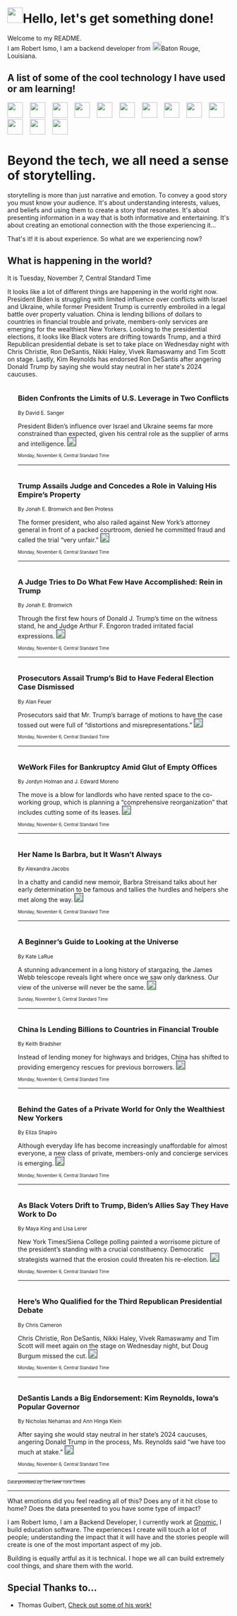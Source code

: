 <h1><img src="https://emojis.slackmojis.com/emojis/images/1643514375/3493/hot-coffee.gif?1643514375" width="35"/>Hello, let's get something done!</h1>

<p>Welcome to my README.<br/>
I am Robert Ismo, I am a backend developer from <img src="https://emojis.slackmojis.com/emojis/images/1638395689/50435/moulin_rouge.png?1638395689" width="20"/>Baton Rouge, Louisiana.</p>
<h2>A list of some of the cool technology I have used or am learning!</h2>
<p>
<img src="https://emojis.slackmojis.com/emojis/images/1643516091/21142/meow_bongotap.gif?1643516091" width="35" alt="">
<img src="https://img.shields.io/badge/Favorite%20Frontend%20Framework-SvelteKit-f83903" alt="">
<img src="https://img.shields.io/badge/Second%20Favorite-Vue-40b581" alt="">
<img src="https://img.shields.io/badge/Most%20Used%20Runtime-Nodejs-78b061" alt="">
<img src="https://emojis.slackmojis.com/emojis/images/1643517416/34482/fire.gif?1643517416" width="35" alt="">
<img src="https://img.shields.io/badge/Javascript%20But%20Better-Typescript-0078ca" alt="">
<img src="https://img.shields.io/badge/Favorite%20Language-Elixir-3e244d" alt="">
<img src="https://img.shields.io/badge/Containerize%20Everything-Docker-6ac9ef" alt="">
<img src="https://emojis.slackmojis.com/emojis/images/1643514596/5999/meow_party.gif?1643514596" width="35" alt="">
<img src="https://img.shields.io/badge/API%20Love%20Language-Graphql-de32a5" alt="">
<img src="https://img.shields.io/badge/Our%20Favorite%20Version%20Controller-Git-e94f33" alt="">
<img src="https://img.shields.io/badge/Favorite%20Database-Redis-d42d1d" alt="">
<img src="https://emojis.slackmojis.com/emojis/images/1643514559/5584/deployparrot.gif?1643514559" width="35" alt="">
<img src="https://img.shields.io/badge/Container%20Interstate-RabbitMQ-f66200" alt="">
<img src="https://img.shields.io/badge/Gotta%20Learn-Kubernetes-316adf" alt="">
<img src="https://img.shields.io/badge/Really%20Mature%20Now-WASM-654fef" alt="">
<img src="https://emojis.slackmojis.com/emojis/images/1666642497/61942/dance_vibe.gif?1666642497" width="35" alt="">
<img src="https://img.shields.io/badge/For%20My%20M1-ARM64-657d96" alt="">
<img src="https://img.shields.io/badge/Loving%20This%20So%20Much-TailwindCSS-17bcb5" alt="">
<img src="https://img.shields.io/badge/Cool%20Build%20Tool-Vite-f9cb24" alt="">
<img src="https://emojis.slackmojis.com/emojis/images/1669231376/62819/working-on-it.gif?1669231376" width="35" alt="">
<img src="https://img.shields.io/badge/Fun%20and%20Easy%20Database-MongoDB-5f8c49" alt="">
<img src="https://img.shields.io/badge/JS%20Life%20Support-NPM-c73737" alt="">
<img src="https://img.shields.io/badge/I%20Liked%20It-DynamoDB-0073b9" alt="">
<img src="https://emojis.slackmojis.com/emojis/images/1643514045/46/question.gif?1643514045" width="35" alt="">
<img src="https://img.shields.io/badge/cool-React-60d6f9" alt="">
<img src="https://img.shields.io/badge/Future%20Big%20Project-Lambda-f37e00" alt="">
<img src="https://img.shields.io/badge/NPM%20But%20Better-PNPM-f1aa07" alt="">
<img src="https://emojis.slackmojis.com/emojis/images/1643514943/9662/fbwow.gif?1643514943" width="35" alt="">
<img src="https://img.shields.io/badge/First%20Language-C-662079" alt="">
<img src="https://img.shields.io/badge/Where%20I%20Deploy%20Frontend-Vercel-000000" alt="">
<img src="https://img.shields.io/badge/Who%20Does%20not%20Want%20an%20App-Swift-f9492a" alt="">
<img src="https://emojis.slackmojis.com/emojis/images/1643514058/151/javascript.png?1643514058" width="35" alt="">
<img src="https://img.shields.io/badge/cool-Python-fbd542" alt="">
<img src="https://img.shields.io/badge/Favorite%20Something-Stripe-656cdc" alt="">
<img src="https://img.shields.io/badge/Of%20Course-HTML5-ed6327" alt="">
<img src="https://emojis.slackmojis.com/emojis/images/1660415405/60731/bomb.gif?1660415405" width="35" alt="">
<img src="https://img.shields.io/badge/hate-CSS-2964ec" alt="">
<img src="https://img.shields.io/badge/Learning-CircleCI-141215" alt="">
<img src="https://img.shields.io/badge/Learning-Rust-fbbb3b" alt="">
<img src="https://emojis.slackmojis.com/emojis/images/1660415397/60712/writing-hand.gif?1660415397" width="35" alt="">
<img src="https://img.shields.io/badge/Dev%20Browser%20of%20Choice-Firefox-cc4e26" alt="">
<img src="https://img.shields.io/badge/Recoverying%20From%20Windows-UNIX-1781e3" alt="">
<img src="https://img.shields.io/badge/LOVE-LogSeq-90c1c2" alt="">
<img src="https://emojis.slackmojis.com/emojis/images/1643514066/223/kirby.gif?1643514066" width="35" alt="">
<img src="https://img.shields.io/badge/Daily%20Driver-MacOS-e6e6e8" alt="">
<img src="https://img.shields.io/badge/Git%20Server-Github-000000" alt="">
<img src="https://img.shields.io/badge/enjoyable-EC2-f17428" alt="">
<img src="https://emojis.slackmojis.com/emojis/images/1643514239/2069/excited.gif?1643514239" width="35" alt="">
</p>
<h1>Beyond the tech, we all need a sense of storytelling.</h1>
<p>storytelling is more than just narrative and emotion. To convey a good story you must know your audience. It's about understanding interests, values, and beliefs and using them to create a story that resonates. It's about presenting information in a way that is both informative and entertaining. It's about creating an emotional connection with the those experiencing it...</p>
<p>That's it! it is about experience. So what are we experiencing now?</p>
<h2>What is happening in the world?</h2>
<p>It is Tuesday, November 7, Central Standard Time</p>
<p>
It looks like a lot of different things are happening in the world right now. President Biden is struggling with limited influence over conflicts with Israel and Ukraine, while former President Trump is currently embroiled in a legal battle over property valuation. China is lending billions of dollars to countries in financial trouble and private, members-only services are emerging for the wealthiest New Yorkers. Looking to the presidential elections, it looks like Black voters are drifting towards Trump, and a third Republican presidential debate is set to take place on Wednesday night with Chris Christie, Ron DeSantis, Nikki Haley, Vivek Ramaswamy and Tim Scott on stage. Lastly, Kim Reynolds has endorsed Ron DeSantis after angering Donald Trump by saying she would stay neutral in her state&#39;s 2024 caucuses.</p>
<ol>
<img src="https://img.shields.io/badge/-us-blue" alt="">
<h3>Biden Confronts the Limits of U.S. Leverage in Two Conflicts</h3>
<sub>By David E. Sanger</sub>
<p>President Biden’s influence over Israel and Ukraine seems far more constrained than expected, given his central role as the supplier of arms and intelligence.  <a href=""><img src="https://developer.nytimes.com/files/poweredby_nytimes_30b.png?v=1583354208352" height="20"></a></p>
<sub><sub>Monday, November 6, Central Standard Time</sub></sub>
<hr/>
<img src="https://img.shields.io/badge/-nyregion-blue" alt="">
<h3>Trump Assails Judge and Concedes a Role in Valuing His Empire’s Property</h3>
<sub>By Jonah E. Bromwich and Ben Protess</sub>
<p>The former president, who also railed against New York’s attorney general in front of a packed courtroom, denied he committed fraud and called the trial “very unfair.”  <a href=""><img src="https://developer.nytimes.com/files/poweredby_nytimes_30b.png?v=1583354208352" height="20"></a></p>
<sub><sub>Monday, November 6, Central Standard Time</sub></sub>
<hr/>
<img src="https://img.shields.io/badge/-nyregion-blue" alt="">
<h3>A Judge Tries to Do What Few Have Accomplished: Rein in Trump</h3>
<sub>By Jonah E. Bromwich</sub>
<p>Through the first few hours of Donald J. Trump’s time on the witness stand, he and Judge Arthur F. Engoron traded irritated facial expressions.  <a href=""><img src="https://developer.nytimes.com/files/poweredby_nytimes_30b.png?v=1583354208352" height="20"></a></p>
<sub><sub>Monday, November 6, Central Standard Time</sub></sub>
<hr/>
<img src="https://img.shields.io/badge/-us-blue" alt="">
<h3>Prosecutors Assail Trump’s Bid to Have Federal Election Case Dismissed</h3>
<sub>By Alan Feuer</sub>
<p>Prosecutors said that Mr. Trump’s barrage of motions to have the case tossed out were full of “distortions and misrepresentations.”  <a href=""><img src="https://developer.nytimes.com/files/poweredby_nytimes_30b.png?v=1583354208352" height="20"></a></p>
<sub><sub>Monday, November 6, Central Standard Time</sub></sub>
<hr/>
<img src="https://img.shields.io/badge/-business-blue" alt="">
<h3>WeWork Files for Bankruptcy Amid Glut of Empty Offices</h3>
<sub>By Jordyn Holman and J. Edward Moreno</sub>
<p>The move is a blow for landlords who have rented space to the co-working group, which is planning a “comprehensive reorganization” that includes cutting some of its leases.  <a href=""><img src="https://developer.nytimes.com/files/poweredby_nytimes_30b.png?v=1583354208352" height="20"></a></p>
<sub><sub>Monday, November 6, Central Standard Time</sub></sub>
<hr/>
<img src="https://img.shields.io/badge/-books-blue" alt="">
<h3>Her Name Is Barbra, but It Wasn’t Always</h3>
<sub>By Alexandra Jacobs</sub>
<p>In a chatty and candid new memoir, Barbra Streisand talks about her early determination to be famous and tallies the hurdles and helpers she met along the way.  <a href=""><img src="https://developer.nytimes.com/files/poweredby_nytimes_30b.png?v=1583354208352" height="20"></a></p>
<sub><sub>Monday, November 6, Central Standard Time</sub></sub>
<hr/>
<img src="https://img.shields.io/badge/-magazine-blue" alt="">
<h3>A Beginner’s Guide to Looking at the Universe</h3>
<sub>By Kate LaRue</sub>
<p>A stunning advancement in a long history of stargazing, the James Webb telescope reveals light where once we saw only darkness. Our view of the universe will never be the same.  <a href=""><img src="https://developer.nytimes.com/files/poweredby_nytimes_30b.png?v=1583354208352" height="20"></a></p>
<sub><sub>Sunday, November 5, Central Standard Time</sub></sub>
<hr/>
<img src="https://img.shields.io/badge/-business-blue" alt="">
<h3>China Is Lending Billions to Countries in Financial Trouble</h3>
<sub>By Keith Bradsher</sub>
<p>Instead of lending money for highways and bridges, China has shifted to providing emergency rescues for previous borrowers.  <a href=""><img src="https://developer.nytimes.com/files/poweredby_nytimes_30b.png?v=1583354208352" height="20"></a></p>
<sub><sub>Monday, November 6, Central Standard Time</sub></sub>
<hr/>
<img src="https://img.shields.io/badge/-nyregion-blue" alt="">
<h3>Behind the Gates of a Private World for Only the Wealthiest New Yorkers</h3>
<sub>By Eliza Shapiro</sub>
<p>Although everyday life has become increasingly unaffordable for almost everyone, a new class of private, members-only and concierge services is emerging.  <a href=""><img src="https://developer.nytimes.com/files/poweredby_nytimes_30b.png?v=1583354208352" height="20"></a></p>
<sub><sub>Monday, November 6, Central Standard Time</sub></sub>
<hr/>
<img src="https://img.shields.io/badge/-us-blue" alt="">
<h3>As Black Voters Drift to Trump, Biden’s Allies Say They Have Work to Do</h3>
<sub>By Maya King and Lisa Lerer</sub>
<p>New York Times&#x2F;Siena College polling painted a worrisome picture of the president’s standing with a crucial constituency. Democratic strategists warned that the erosion could threaten his re-election.  <a href=""><img src="https://developer.nytimes.com/files/poweredby_nytimes_30b.png?v=1583354208352" height="20"></a></p>
<sub><sub>Monday, November 6, Central Standard Time</sub></sub>
<hr/>
<img src="https://img.shields.io/badge/-us-blue" alt="">
<h3>Here’s Who Qualified for the Third Republican Presidential Debate</h3>
<sub>By Chris Cameron</sub>
<p>Chris Christie, Ron DeSantis, Nikki Haley, Vivek Ramaswamy and Tim Scott will meet again on the stage on Wednesday night, but Doug Burgum missed the cut.  <a href=""><img src="https://developer.nytimes.com/files/poweredby_nytimes_30b.png?v=1583354208352" height="20"></a></p>
<sub><sub>Monday, November 6, Central Standard Time</sub></sub>
<hr/>
<img src="https://img.shields.io/badge/-us-blue" alt="">
<h3>DeSantis Lands a Big Endorsement: Kim Reynolds, Iowa’s Popular Governor</h3>
<sub>By Nicholas Nehamas and Ann Hinga Klein</sub>
<p>After saying she would stay neutral in her state’s 2024 caucuses, angering Donald Trump in the process, Ms. Reynolds said “we have too much at stake.”  <a href=""><img src="https://developer.nytimes.com/files/poweredby_nytimes_30b.png?v=1583354208352" height="20"></a></p>
<sub><sub>Monday, November 6, Central Standard Time</sub></sub>
<hr/>
</ol>
<a href="https://developer.nytimes.com"><sub><sub>Data provided by The New York Times</sub></sub></a>
<hr/>
<p>What emotions did you feel reading all of this? Does any of it hit close to home? Does the data presented to you have some type of impact?</p>
<p>I am Robert Ismo, I am a Backend Developer, I currently work at <a href="https://gnomic.education/">Gnomic</a>, I build education software. The experiences I create will touch a lot of people; understanding the impact that it will have and the stories people will create is one of the most important aspect of my job.</p>
<p>Building is equally artful as it is technical. I hope we all can build extremely cool things, and share them with the world.</p>
<h2>Special Thanks to...</h2>
<ul>
<li>Thomas Guibert, <a href="https://github.com/thmsgbrt/thmsgbrt">Check out some of his work!</a></li>
</ul>